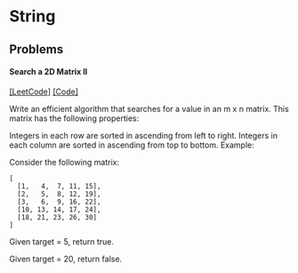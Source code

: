 # String

## Problems

#### Search a 2D Matrix II
[[LeetCode]](https://leetcode.com/problems/search-a-2d-matrix-ii/)
[[Code]](https://github.com/markstock7/smash-algorithms/blob/master/src/main/scala/algorithms/unclassified/SearchA2DMatrixII.scala#L4)

Write an efficient algorithm that searches for a value in an m x n matrix. This matrix has the following properties:

Integers in each row are sorted in ascending from left to right.
Integers in each column are sorted in ascending from top to bottom.
Example:

Consider the following matrix:
```
[
  [1,   4,  7, 11, 15],
  [2,   5,  8, 12, 19],
  [3,   6,  9, 16, 22],
  [10, 13, 14, 17, 24],
  [18, 21, 23, 26, 30]
]
```
Given target = 5, return true.

Given target = 20, return false.